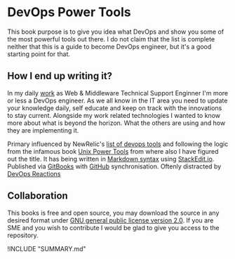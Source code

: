 DevOps Power Tools
=======

This book purpose is to give you idea what DevOps and show you some of the most powerful tools out there. I do not claim that the list is complete neither that this is a guide to become DevOps engineer, but it's a good starting point for that.

## How I end up writing it?
In my daily [work](http://linkedin.com/in/miglen) as Web & Middleware Technical Support Enginner I'm more or less a DevOps engineer. As we all know in the IT area you need to update your knowledge daily, self educate and keep on track with the innovations to stay current. Alongside my work related technologies I wanted to know more about what is beyond the horizon. What the others are using and how they are implementing it.

Primary influenced by NewRelic's [list of devops tools](http://newrelic.com/devops/toolset) and following the logic from the infamous book [Unix Power Tools](http://shop.oreilly.com/product/9780596003302.do) from where also I have figured out the title. It has being written in [Markdown syntax](http://daringfireball.net/projects/markdown/syntax) using [StackEdit.io](http://stackedit.io). Published via [GitBooks](https://www.gitbook.com/@miglen) with [GitHub](http://github.com/miglen) synchronisation. Oftenly distracted by [DevOps Reactions](http://devopsreactions.tumblr.com/)

## Collaboration
This books is free and open source, you may download the source in any desired format under [GNU general public license version 2.0](https://github.com/miglen/devops-power-tools/blob/master/LICENSE).
If you are SME and you wish to contribute I would be glad to give you access to the repository.

!INCLUDE "SUMMARY.md"
